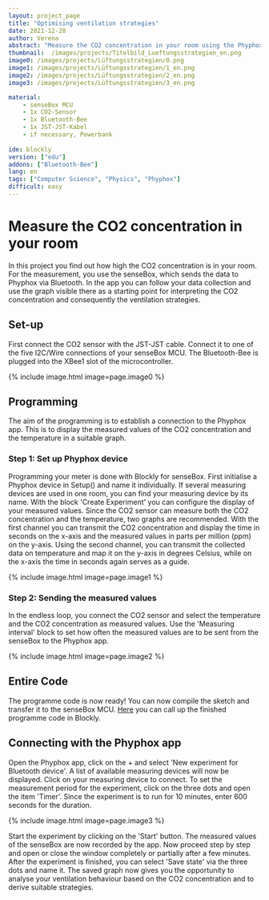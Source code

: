 ```yaml
---
layout: project_page
title: "Optimising ventilation strategies"
date: 2021-12-28
author: Verena
abstract: "Measure the CO2 concentration in your room using the Phyphox app."
thumbnail:  /images/projects/Titelbild_Lueftungsstrategien_en.png
image0: /images/projects/Lüftungsstrategien/0.png
image1: /images/projects/Lüftungsstrategien/1_en.png
image2: /images/projects/Lüftungsstrategien/2_en.png
image3: /images/projects/Lüftungsstrategien/3_en.png

material:
    - senseBox MCU
    - 1x CO2-Sensor
    - 1x Bluetooth-Bee
    - 1x JST-JST-Kabel 
    - if necessary, Powerbank
    
ide: blockly
version: ["edu"]   
addons: ["Bluetooth-Bee"]  
lang: en
tags: ["Computer Science", "Physics", "Phyphox"]
difficult: easy
---
```

<head><title>Optimisation of ventilation strategies with the help of Phyphox</title></head>

# Measure the CO2 concentration in your room
In this project you find out how high the CO2 concentration is in your room. For the measurement, you use the senseBox, which sends the data to Phyphox via Bluetooth. In the app you can follow your data collection and use the graph visible there as a starting point for interpreting the CO2 concentration and consequently the ventilation strategies.  

## Set-up
First connect the CO2 sensor with the JST-JST cable. Connect it to one of the five I2C/Wire connections of your senseBox MCU. The Bluetooth-Bee is plugged into the XBee1 slot of the microcontroller.

{% include image.html image=page.image0 %}

## Programming

The aim of the programming is to establish a connection to the Phyphox app. This is to display the measured values of the CO2 concentration and the temperature in a suitable graph.

### Step 1: Set up Phyphox device
Programming your meter is done with Blockly for senseBox. First initialise a Phyphox device in Setup() and name it individually. If several measuring devices are used in one room, you can find your measuring device by its name. With the block 'Create Experiment' you can configure the display of your measured values. Since the CO2 sensor can measure both the CO2 concentration and the temperature, two graphs are recommended. With the first channel you can transmit the CO2 concentration and display the time in seconds on the x-axis and the measured values in parts per million (ppm) on the y-axis. Using the second channel, you can transmit the collected data on temperature and map it on the y-axis in degrees Celsius, while on the x-axis the time in seconds again serves as a guide. 

{% include image.html image=page.image1 %}

### Step 2: Sending the measured values
In the endless loop, you connect the CO2 sensor and select the temperature and the CO2 concentration as measured values. Use the 'Measuring interval' block to set how often the measured values are to be sent from the senseBox to the Phyphox app.

{% include image.html image=page.image2 %}

## Entire Code

The programme code is now ready! You can now compile the sketch and transfer it to the senseBox MCU.
[Here](https://blockly.sensebox.de/gallery/63b5a057d2853f0013b1d900) you can call up the finished programme code in Blockly. 

## Connecting with the Phyphox app
Open the Phyphox app, click on the + and select 'New experiment for Bluetooth device'. A list of available measuring devices will now be displayed. Click on your measuring device to connect. To set the measurement period for the experiment, click on the three dots and open the item 'Timer'. Since the experiment is to run for 10 minutes, enter 600 seconds for the duration.

{% include image.html image=page.image3 %}

Start the experiment by clicking on the 'Start' button. The measured values of the senseBox are now recorded by the app. 
Now proceed step by step and open or close the window completely or partially after a few minutes. After the experiment is finished, you can select 'Save state' via the three dots and name it. The saved graph now gives you the opportunity to analyse your ventilation behaviour based on the CO2 concentration and to derive suitable strategies. 

